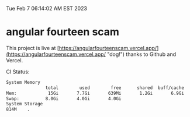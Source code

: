 Tue Feb  7 06:14:02 AM EST 2023

# angular fourteen scam


This project is live at [https://angularfourteenscam.vercel.app/](https://angularfourteenscam.vercel.app/ "dog!") thanks to Github and Vercel.

CI Status: 

```bash
System Memory
               total        used        free      shared  buff/cache   available
Mem:            15Gi       7.7Gi       639Mi       1.2Gi       6.9Gi       6.0Gi
Swap:          8.0Gi       4.0Gi       4.0Gi
System Storage
814M	.
